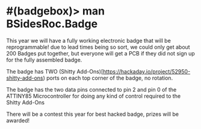 # #(badgebox)> man BSidesRoc.Badge

This year we will have a fully working electronic badge that will be reprogrammable! due to lead times being so sort, we could only get about 200 Badges put together, but everyone will get a PCB if they did not sign up for the fully assembled badge.

The badge has TWO (Shitty Add-Ons)[https://hackaday.io/project/52950-shitty-add-ons) ports on each top corner of the badge, no rotation.

The badge has the two data pins connected to pin 2 and pin 0 of the ATTINY85 Microcontroller for doing any kind of control required to the Shitty Add-Ons

There will be a contest this year for best hacked badge, prizes will be awarded!
